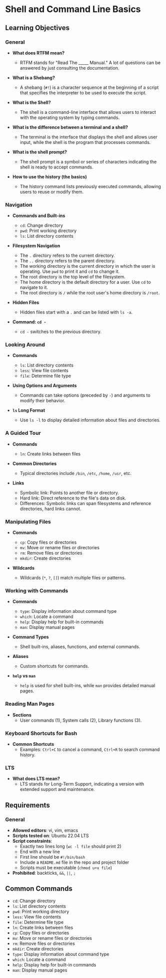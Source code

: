# Shell and Command Line Basics

## Learning Objectives

### General

- **What does RTFM mean?**
  - RTFM stands for "Read The _____ Manual." A lot of questions can be answered by just consulting the documentation. 

- **What is a Shebang?**
  - A shebang (`#!`) is a character sequence at the beginning of a script that specifies the interpreter to be used to execute the script.

- **What is the Shell?**
  - The shell is a command-line interface that allows users to interact with the operating system by typing commands.

- **What is the difference between a terminal and a shell?**
  - The terminal is the interface that displays the shell and allows user input, while the shell is the program that processes commands.

- **What is the shell prompt?**
  - The shell prompt is a symbol or series of characters indicating the shell is ready to accept commands.

- **How to use the history (the basics)**
  - The history command lists previously executed commands, allowing users to reuse or modify them.

### Navigation

- **Commands and Built-ins**
  - `cd`: Change directory
  - `pwd`: Print working directory
  - `ls`: List directory contents

- **Filesystem Navigation**
  - The `.` directory refers to the current directory.
  - The `..` directory refers to the parent directory.
  - The working directory is the current directory in which the user is operating. Use `pwd` to print it and `cd` to change it.
  - The root directory is the top level of the filesystem.
  - The home directory is the default directory for a user. Use `cd` to navigate to it.
  - The root directory is `/` while the root user's home directory is `/root`.

- **Hidden Files**
  - Hidden files start with a `.` and can be listed with `ls -a`.

- **Command: `cd -`**
  - `cd -` switches to the previous directory.

### Looking Around

- **Commands**
  - `ls`: List directory contents
  - `less`: View file contents
  - `file`: Determine file type

- **Using Options and Arguments**
  - Commands can take options (preceded by `-`) and arguments to modify their behavior.

- **`ls` Long Format**
  - Use `ls -l` to display detailed information about files and directories.

### A Guided Tour

- **Commands**
  - `ln`: Create links between files

- **Common Directories**
  - Typical directories include `/bin`, `/etc`, `/home`, `/usr`, etc.

- **Links**
  - Symbolic link: Points to another file or directory.
  - Hard link: Direct reference to the file's data on disk.
  - Differences: Symbolic links can span filesystems and reference directories, hard links cannot.

### Manipulating Files

- **Commands**
  - `cp`: Copy files or directories
  - `mv`: Move or rename files or directories
  - `rm`: Remove files or directories
  - `mkdir`: Create directories

- **Wildcards**
  - Wildcards (`*`, `?`, `[]`) match multiple files or patterns.

### Working with Commands

- **Commands**
  - `type`: Display information about command type
  - `which`: Locate a command
  - `help`: Display help for built-in commands
  - `man`: Display manual pages

- **Command Types**
  - Shell built-ins, aliases, functions, and external commands.

- **Aliases**
  - Custom shortcuts for commands.

- **`help` vs `man`**
  - `help` is used for shell built-ins, while `man` provides detailed manual pages.

### Reading Man Pages

- **Sections**
  - User commands (1), System calls (2), Library functions (3).

### Keyboard Shortcuts for Bash

- **Common Shortcuts**
  - Examples: `Ctrl+C` to cancel a command, `Ctrl+R` to search command history.

### LTS

- **What does LTS mean?**
  - LTS stands for Long-Term Support, indicating a version with extended support and maintenance.

## Requirements

### General

- **Allowed editors**: vi, vim, emacs
- **Scripts tested on**: Ubuntu 22.04 LTS
- **Script constraints**:
  - Exactly two lines long (`wc -l file` should print 2)
  - End with a new line
  - First line should be `#!/bin/bash`
  - Include a `README.md` file in the repo and project folder
  - Scripts must be executable (`chmod u+x file`)
- **Prohibited**: backticks, `&&`, `||`, `;`

## Common Commands

- `cd`: Change directory
- `ls`: List directory contents
- `pwd`: Print working directory
- `less`: View file contents
- `file`: Determine file type
- `ln`: Create links between files
- `cp`: Copy files or directories
- `mv`: Move or rename files or directories
- `rm`: Remove files or directories
- `mkdir`: Create directories
- `type`: Display information about command type
- `which`: Locate a command
- `help`: Display help for built-in commands
- `man`: Display manual pages
